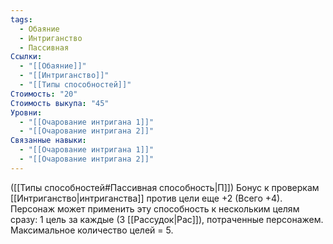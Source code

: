 ```yaml
---
tags:
  - Обаяние
  - Интриганство
  - Пассивная
Ссылки:
  - "[[Обаяние]]"
  - "[[Интриганство]]"
  - "[[Типы способностей]]"
Стоимость: "20"
Стоимость выкупа: "45"
Уровни:
  - "[[Очарование интригана 1]]"
  - "[[Очарование интригана 2]]"
Связанные навыки:
  - "[[Очарование интригана 1]]"
  - "[[Очарование интригана 2]]"
---
```

([[Типы способностей#Пассивная способность|П]]) Бонус к проверкам [[Интриганство|интриганства]] против цели еще +2 (Всего +4). Персонаж может применить эту способность к нескольким целям сразу: 1 цель за каждые (3 [[Рассудок|Рас]]), потраченные персонажем. Максимальное количество целей = 5. 